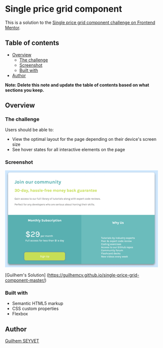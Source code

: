 # Single price grid component

This is a solution to the [Single price grid component challenge on Frontend Mentor](https://www.frontendmentor.io/challenges/single-price-grid-component-5ce41129d0ff452fec5abbbc).

## Table of contents

- [Overview](#overview)
  - [The challenge](#the-challenge)
  - [Screenshot](#screenshot)
  - [Built with](#built-with)
- [Author](#author)


**Note: Delete this note and update the table of contents based on what sections you keep.**

## Overview

### The challenge

Users should be able to:

- View the optimal layout for the page depending on their device's screen size
- See hover states for all interactive elements on the page

### Screenshot

![](/screenshot.png)

[Guilhem's Solution] (https://guilhemcv.github.io/single-price-grid-component-master/)


### Built with

- Semantic HTML5 markup
- CSS custom properties
- Flexbox


## Author

[Guilhem SEYVET](https://www.linkedin.com/in/guilhem-seyvet/)

